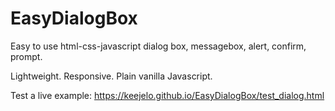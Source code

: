 # EasyDialogBox

Easy to use html-css-javascript dialog box, messagebox, alert, confirm, prompt.

Lightweight. Responsive. Plain vanilla Javascript.

Test a live example: https://keejelo.github.io/EasyDialogBox/test_dialog.html

